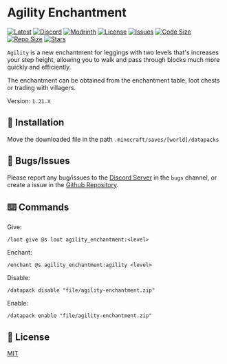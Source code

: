 # Agility Enchantment

[![Latest](https://img.shields.io/github/v/release/lullaby6/agility-enchantment-data-pack?color=blueviolet&logo=github)](https://github.com/lullaby6/agility-enchantment-data-pack/releases)
[![Discord](https://img.shields.io/discord/1327308441324097681?label=discord&color=blue&logo=discord)](https://discord.gg/5UdcDa5xNC)
[![Modrinth](https://img.shields.io/modrinth/dt/agility-enchantment-data-pack?label=modrinth&logo=modrinth)](https://modrinth.com/datapack/agility-enchantment)
[![License](https://img.shields.io/badge/license-mit-green)](https://github.com/lullaby6/agility-enchantment-data-pack/blob/main/LICENSE)
[![Issues](https://img.shields.io/github/issues/lullaby6/agility-enchantment-data-pack?color=orange&logo=github)](https://github.com/lullaby6/agility-enchantment-data-pack/issues)
[![Code Size](https://img.shields.io/github/languages/code-size/lullaby6/agility-enchantment-data-pack?color=purple&logoColor=white)](https://github.com/lullaby6/agility-enchantment-data-pack)
[![Repo Size](https://img.shields.io/github/repo-size/lullaby6/agility-enchantment-data-pack?logo=dropbox&color=red)](https://github.com/lullaby6/agility-enchantment-data-pack)
[![Stars](https://img.shields.io/github/stars/lullaby6/agility-enchantment-data-pack?logo=github&color=yellow)](https://github.com/lullaby6/agility-enchantment-data-pack/stargazers)

`Agility` is a new enchantment for leggings with two levels that's increases your step height, allowing you to walk and pass through blocks much more quickly and efficiently.

The enchantment can be obtained from the enchantment table, loot chests or trading with villagers.

Version: `1.21.X`

## 📂 Installation

Move the downloaded file in the path `.minecraft/saves/[world]/datapacks`

## 👾 Bugs/Issues

Please report any bug/issues to the [Discord Server](https://discord.gg/5UdcDa5xNC) in the `bugs` channel, or create a issue in the [Github Repository](https://github.com/lullaby6/agility-enchantment-data-pack/issues).

## ⌨️ Commands

Give:

```mcfunction
/loot give @s loot agility_enchantment:<level>
```

Enchant:

```mcfunction
/enchant @s agility_enchantment:agility <level>
```

Disable:

```mcfunction
/datapack disable "file/agility-enchantment.zip"
```

Enable:

```mcfunction
/datapack enable "file/agility-enchantment.zip"
```

## 🪪 License

[MIT](https://github.com/lullaby6/agility-enchantment-data-pack/blob/main/LICENSE)
